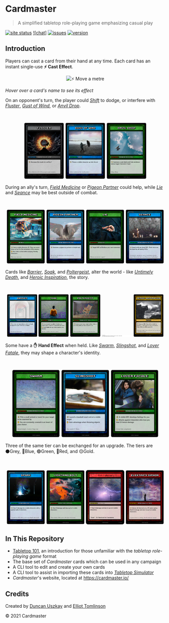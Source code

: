 # Cardmaster

> A simplified tabletop role-playing game emphasizing casual play


[![site status](https://img.shields.io/website/http/cardmaster.io)](https://cardmaster.io)
[![chat]](https://img.shields.io/discord/320657485126041601)
[![issues](https://img.shields.io/github/issues/elliottomlinson/cardmaster)](https://github.com/elliottomlinson/cardmaster/issues)
[![version](https://img.shields.io/badge/version-unreleased-red)](https://github.com/elliottomlinson/cardmaster/releases)


## Introduction

Players can cast a card from their hand at any time. Each card has an instant single-use **⚡ Cast Effect**. 


<p align="center">
  <img src="https://git.io/JEQYa" width="50%" id="#Shift" title="⚡ Move a metre">
</p>



*Hover over a card's name to see its effect*

On an opponent's turn, the player could
<i><a href="#Shift" title="⚡ Move a metre">Shift</a></i> to dodge, or interfere with
  <i><a href="#Fluster" title="⚡ Decrease the result of a roll by 1">Fluster</a></i>,
  <i><a href="#Gust of Wind" title="⚡ Throw a visible character up into the air">Gust of Wind</a></i>, or
  <i><a href="#Anvil Drop" title="⚡ Summon a cast-steel anvil into existence above target character's head">Anvil Drop</a></i>.

<br>
<p align="center">
  <img src="https://raw.githubusercontent.com/elliottomlinson/cardmaster/master/res/card/generated/Fluster.png" width="25%"
       id="Fluster" title="⚡ Decrease the result of a roll by 1">
  <img src="https://raw.githubusercontent.com/elliottomlinson/cardmaster/master/res/card/generated/Gust%20of%20Wind.png" width="25%"
       id="Gust of Wind" title="⚡ Throw a visible character up into the air">
  <img src="https://raw.githubusercontent.com/elliottomlinson/cardmaster/master/res/card/generated/Anvil%20Drop.png" width="25%"
       id="Anvil Drop" title="⚡ Summon a cast-steel anvil into existence above target character's head">
</p>

During an ally's turn,
  <i><a href="#Field Medicine" title="⚡ Heal a visible character 15. They can move twice as fast for the remainder of the session &#013;✋ Run twice as fast while carrying friendly characters">Field Medicine</a></i> or
  <i><a href="#Pigeon Partner" title="⚡ Summon a pigeon to perform a simple task">Pigeon Partner</a></i>
could help, while
  <i><a href="#Lie" title="⚡ Target NPC will believe your next statement">Lie</a></i> and
  <i><a href="#Seance" title="⚡ Speak with any dead NPC. Their voice can be heard by all nearby NPCs.">Seance</a></i>
may be best outside of combat.

<br>
<p align="center">
  <img src="https://raw.githubusercontent.com/elliottomlinson/cardmaster/master/res/card/generated/Field%20Medicine.png" width="24%"
       id="Field Medicine" title="⚡ Heal a visible character 15. They can move twice as fast for the remainder of the session &#013;✋ Run twice as fast while carrying friendly characters">
  <img src="https://raw.githubusercontent.com/elliottomlinson/cardmaster/master/res/card/generated/Pigeon%20Partner.png" width="24%" 
       id="Pigeon Partner" title="⚡ Summon a pigeon to perform a simple task">
    <img src="https://raw.githubusercontent.com/elliottomlinson/cardmaster/master/res/card/generated/Lie.png" width="24%" 
       id="Lie" title="⚡ Target NPC will believe your next statement">
  <img src="https://raw.githubusercontent.com/elliottomlinson/cardmaster/master/res/card/generated/Seance.png" width="24%" 
       id="Seance" title="⚡ Speak with any dead NPC. Their voice can be heard by all nearby NPCs.">

</p>

  
Cards like
  <i><a href="#Barrier" title="⚡ Summon an impenetrable column of light in adjacent square metre for 5 minutes">Barrier</a></i>,
  <i><a href="#Soak" title="⚡ Cause everything within 2 metres of a visible object to become saturated with water">Soak</a></i>, and
  <i><a href="#Poltergeist" title="⚡ Possess a non-magic object within 5 tiles of your body until you lose concentration.">Poltergeist</a></i>, alter the world - like
 <i><a href="#Untimely Death" title="⚡ Name an NPC. They will be suddenly inspired to seek greatness. By next session they will be incredibly powerful.">Untimely Death</a></i>, and 
 <i><a href="#Heroic Inspiration" title="⚡ Name a character not on the current map. They die.">Heroic Inspiration</a></i>, the story.
 
<br>
<p align="center">
  <img src="https://raw.githubusercontent.com/elliottomlinson/cardmaster/master/res/card/generated/Barrier.png" width="19%" 
       id="Barrier" title="⚡ Summon an impenetrable column of light in adjacent square metre for 5 minutes">
  <img src="https://raw.githubusercontent.com/elliottomlinson/cardmaster/master/res/card/generated/Soak.png" width="19%" 
       id="Soak" title="⚡ Cause everything within 2 metres of a visible object to become saturated with water">
  <img src="https://raw.githubusercontent.com/elliottomlinson/cardmaster/master/res/card/generated/Poltergeist.png" width="19%" 
       id="Poltergeist" title="⚡ Possess a non-magic object within 5 tiles of your body until you lose concentration.">
    <img src="https://raw.githubusercontent.com/elliottomlinson/cardmaster/master/res/card/generated/Untimely%20Death.png" width="19%" 
       id="Untimely Death" title="⚡ Name a character not on the current map. They die.">
  <img src="https://raw.githubusercontent.com/elliottomlinson/cardmaster/master/res/card/generated/Heroic%20Inspiration.png" width="19%" 
       id="Heroic Inspiration" title="⚡ Name an NPC. They will be suddenly inspired to seek greatness. By next session they will be incredibly powerful.">
</p>

Some have a **✋ Hand Effect** when held. Like
  <i><a href="#Swarm" title="⚡ Pick a small animal or insect for your target to be swarmed by. &#013;✋ You are constantly covered in an insect of your choice">Swarm</a></i>, 
  <i><a href="#Slingshot" title="⚡ Launch a baseball sized rock at a visible target. &#013;✋ Gain advantage when throwing objects.">Slingshot</a></i>, and
  <i><a href="#Lover Fatale" title="⚡ A visible NPC develops feelings for you. &#013;✋ Attacks against characters who love you deal 25 bonus damage.">Lover Fatale</a></i>,
they may shape a character's identity.

<br>
<p align="center">
  <img src="https://raw.githubusercontent.com/elliottomlinson/cardmaster/master/res/card/generated/Swarm.png" width="30%" 
       id="Swarm" title="⚡ Pick a small animal or insect for your target to be swarmed by. &#013;✋ You are constantly covered in an insect of your choice">
  <img src="https://raw.githubusercontent.com/elliottomlinson/cardmaster/master/res/card/generated/Slingshot.png" width="30%" 
       id="Slingshot" title="⚡ Launch a baseball sized rock at a visible target. &#013;✋ Gain advantage when throwing objects.">
  <img src="https://raw.githubusercontent.com/elliottomlinson/cardmaster/master/res/card/generated/Lover%20Fatale.png" width="30%" 
       id="Lover Fatale" title="⚡ A visible NPC develops feelings for you. &#013;✋ Attacks against characters who love you deal 25 bonus damage.">
</p>

Three of the same tier can be exchanged for an upgrade. The tiers are ⚫Grey, 🔵Blue, 🟢Green, 🔴Red, and 🟡Gold.

<br>
<p align="center">
  <img src="https://raw.githubusercontent.com/elliottomlinson/cardmaster/master/res/card/generated/Spark.png" width="24%" 
       id="Spark" title="⚡ Deal 3 damage to a visible character with a painful bolt of electricity">
  <img src="https://raw.githubusercontent.com/elliottomlinson/cardmaster/master/res/card/generated/Lightning%20Bolt.png" width="24%" 
       id="Lightning Bolt" title="⚡ Deal 4 damage and stun up to 2 visible characters.">
  <img src="https://raw.githubusercontent.com/elliottomlinson/cardmaster/master/res/card/generated/Fork%20Lightning.png" width="24%" 
       id="Fork Lightning" title="⚡ Deal 6 damage and stun to up to 6 visible characters.">
  <img src="https://raw.githubusercontent.com/elliottomlinson/cardmaster/master/res/card/generated/Elektra's%20Siphon.png" width="24%" 
       id="Elektra's Siphon" title="⚡Cause a complete blackout in a 100 kilometre radius. Draw 3 copies of Fork Lightning.">
</p>

## In This Repository

- [Tabletop 101](/docs/TABLETOP_101.md), an introduction for those unfamiliar with the *tabletop role-playing game* format
- The base set of *Cardmaster* cards which can be used in any campaign
- A CLI tool to edit and create your own cards
- A CLI tool to assist in importing these cards into *[Tabletop Simulator](https://tabletopsimulator.com/)*
- *Cardmaster*'s website, located at https://cardmaster.io/


## Credits

Created by [Duncan Uszkay](https://github.com/DuncanUszkay1) and [Elliot Tomlinson](https://github.com/elliottomlinson)

© 2021 Cardmaster
